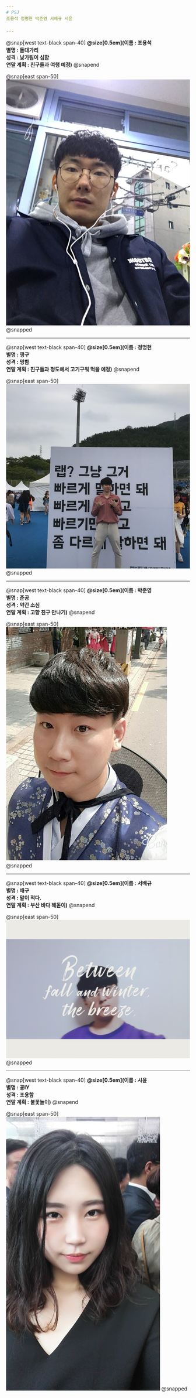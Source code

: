 ```yaml
---
# PSJ
조용석 정명현 박준영 서배규 시윤

---
```


@snap[west text-black span-40]
**@size[0.5em](이름 : 조용석<br/>별명 : 돌대가리<br/>성격 : 낯가림이 심함<br/>연말 계획 : 친구들과 여행 예정)**
@snapend

@snap[east span-50]
![2](image/2_1.JPG)
@snapped

---

@snap[west text-black span-40]
**@size[0.5em](이름 : 정명현<br/>별명 : 맹구<br/>성격 : 멍함<br/>연말 계획 : 친구들과 청도에서 고기구워 먹을 예정)**
@snapend

@snap[east span-50]
![3](image/3.jpg)
@snapped

---

@snap[west text-black span-40]
**@size[0.5em](이름 : 박준영<br/>별명 : 준공<br/>성격 : 약간 소심<br/>연말 계획 : 고향 친구 만나기)**
@snapend

@snap[east span-50]
![4](image/4.jpg)
@snapped

---

@snap[west text-black span-40]
**@size[0.5em](이름 : 서배규<br/>별명 : 배구<br/>성격 : 말이 적다.<br/>연말 계획 : 부산 바다 해돋이)**
@snapend

@snap[east span-50]
![5](image/5.jpg)
@snapped

---

@snap[west text-black span-40]
**@size[0.5em](이름 : 시윤<br/>별명 : 굥IY<br/>성격 : 조용함<br/>연말 계획 : 불꽃놀이)**
@snapend

@snap[east span-50]
![6](image/6.jpg)
@snapped
